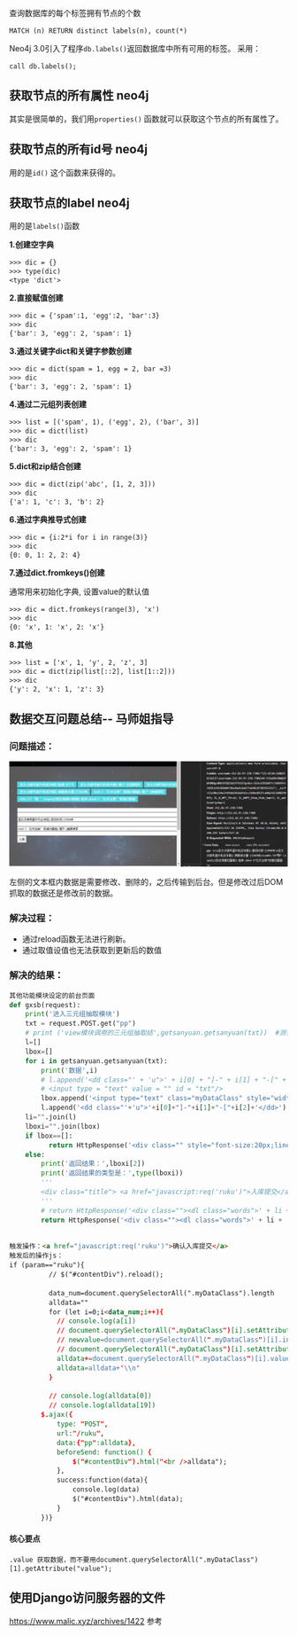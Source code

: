 查询数据库的每个标签拥有节点的个数

```CQL
MATCH (n) RETURN distinct labels(n), count(*)
```

Neo4j 3.0引入了程序`db.labels()`返回数据库中所有可用的标签。 采用：

```CQL
call db.labels();
```



## 获取节点的所有属性 neo4j

其实是很简单的，我们用`properties()` 函数就可以获取这个节点的所有属性了。

## 获取节点的所有id号 neo4j

用的是`id()` 这个函数来获得的。

## 获取节点的label neo4j

用的是`labels()`函数



**1.创建空字典**

```
>>> dic = {}
>>> type(dic)
<type 'dict'>
```

**2.直接赋值创建**

```
>>> dic = {'spam':1, 'egg':2, 'bar':3}
>>> dic
{'bar': 3, 'egg': 2, 'spam': 1}
```

**3.通过关键字dict和关键字参数创建**

```
>>> dic = dict(spam = 1, egg = 2, bar =3)
>>> dic
{'bar': 3, 'egg': 2, 'spam': 1}
```

**4.通过二元组列表创建**

```
>>> list = [('spam', 1), ('egg', 2), ('bar', 3)]
>>> dic = dict(list)
>>> dic
{'bar': 3, 'egg': 2, 'spam': 1}
```

**5.dict和zip结合创建**

```
>>> dic = dict(zip('abc', [1, 2, 3]))
>>> dic
{'a': 1, 'c': 3, 'b': 2}
```

**6.通过字典推导式创建**

```
>>> dic = {i:2*i for i in range(3)}
>>> dic
{0: 0, 1: 2, 2: 4}
```

**7.通过dict.fromkeys()创建**

通常用来初始化字典, 设置value的默认值

```
>>> dic = dict.fromkeys(range(3), 'x')
>>> dic
{0: 'x', 1: 'x', 2: 'x'}
```

**8.其他**

```
>>> list = ['x', 1, 'y', 2, 'z', 3]
>>> dic = dict(zip(list[::2], list[1::2]))
>>> dic
{'y': 2, 'x': 1, 'z': 3}
```



## 数据交互问题总结-- 马师姐指导

### 问题描述：

![image-20201228172308014](https://raw.githubusercontent.com/hodge-ge/imgbed/main/20201228172310.png)

左侧的文本框内数据是需要修改、删除的，之后传输到后台。但是修改过后DOM抓取的数据还是修改前的数据。

### 解决过程：

- 通过reload函数无法进行刷新。
- 通过取值设值也无法获取到更新后的数值

### 解决的结果：

```python
其他功能模块设定的前台页面
def gxsb(request):
    print('进入三元组抽取模块')
    txt = request.POST.get("pp")
    # print ('view模块调用的三元组抽取结',getsanyuan.getsanyuan(txt))  #测试结果可以去除
    l=[]
    lbox=[]
    for i in getsanyuan.getsanyuan(txt):
        print('数据',i)
        # l.append('<dd class="' + 'u">' + i[0] + "]-" + i[1] + "-[" + i[2] + '</dd>')
        # <input type = "text" value = "" id = "txt"/>
        lbox.append('<input type="text" class="myDataClass" style="width:800px; height:20px;" value="'+i[0]+"]-"+i[1]+"-["+i[2]+"\"><br>")
        l.append('<dd class="'+'u">'+i[0]+"]-"+i[1]+"-["+i[2]+'</dd>')
    li="".join(l)
    lboxi="".join(lbox)
    if lbox==[]:
          return HttpResponse('<div class="" style="font-size:20px;line-height:50px">' + "未能发现三元组" + '</div>')
    else:
        print('返回结果：',lboxi[2])
        print('返回结果的类型是：',type(lboxi))
        '''
        <div class="title"> <a href="javascript:req('ruku')">入库提交</a></div>
        '''
        # return HttpResponse('<div class=""><dl class="words">' + li + '</div>'+lboxi+'<div class="title"> <a href="javascript:req(\'ruku\')">入库提交</a></div>')
        return HttpResponse('<div class=""><dl class="words">' + li + '</div>' + lboxi + '<button onclick="myFunction()">入库</button>')

```



```html

触发操作：<a href="javascript:req('ruku')">确认入库提交</a>
触发后的操作js：
if (param=="ruku"){
  		  // $("#contentDiv").reload();

  		  data_num=document.querySelectorAll(".myDataClass").length
          alldata=""
          for (let i=0;i<data_num;i++){
            // console.log(a[i])
            // document.querySelectorAll(".myDataClass")[i].setAttribute("value",)
            // newvalue=document.querySelectorAll(".myDataClass")[i].innerHTML();
            // document.querySelectorAll(".myDataClass")[i].setAttribute("value",newvalue);
            alldata+=document.querySelectorAll(".myDataClass")[i].value;
            alldata=alldata+'\\n'
          }

          // console.log(alldata[0])
          // console.log(alldata[19])
		$.ajax({
  			type: "POST",
  			url:"/ruku",
  			data:{"pp":alldata},
  			beforeSend: function() {
        		$("#contentDiv").html("<br />alldata");
    		},
  			success:function(data){
                console.log(data)
  				$("#contentDiv").html(data);
  			}
  		})}

```

#### 核心要点

```
.value 获取数据，而不要用document.querySelectorAll(".myDataClass")[1].getAttribute("value");
```



## 使用Django访问服务器的文件

https://www.malic.xyz/archives/1422 参考

